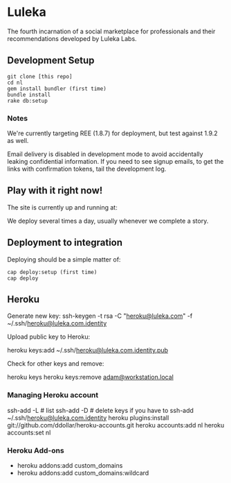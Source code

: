# Luleka

The fourth incarnation of a social marketplace for professionals and their 
recommendations developed by Luleka Labs.

## Development Setup

    git clone [this repo]
    cd nl
    gem install bundler (first time)
    bundle install
    rake db:setup

### Notes

We're currently targeting REE (1.8.7) for deployment, but test against
1.9.2 as well.

Email delivery is disabled in development mode to avoid accidentally leaking
confidential information. If you need to see signup emails, to get the links
with confirmation tokens, tail the development log.

## Play with it right now!

The site is currently up and running at:

We deploy several times a day, usually whenever we complete a story.

## Deployment to integration

Deploying should be a simple matter of:

    cap deploy:setup (first time)
    cap deploy

## Heroku

Generate new key:
ssh-keygen -t rsa -C "heroku@luleka.com" -f ~/.ssh/heroku@luleka.com.identity

Upload public key to Heroku:

heroku keys:add ~/.ssh/heroku@luleka.com.identity.pub

Check for other keys and remove:

heroku keys
heroku keys:remove adam@workstation.local

### Managing Heroku account

ssh-add -L # list
ssh-add -D # delete keys if you have to
ssh-add ~/.ssh/heroku@luleka.com.identity
heroku plugins:install git://github.com/ddollar/heroku-accounts.git
heroku accounts:add nl
heroku accounts:set nl

### Heroku Add-ons

*  heroku addons:add custom_domains
*  heroku addons:add custom_domains:wildcard
